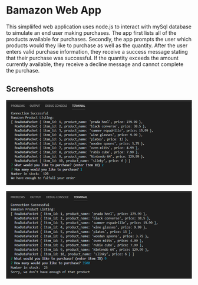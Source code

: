 # Bamazon Web App
This simpliifed web application uses node.js to interact with mySql database to simulate an end user making purchases. The app first lists all 
of the products available for purchases. 
Secondly, the app prompts the user which products would they like to purchase as well as the quantity. After the user enters valid 
purchase information, they receive a success message stating that their purchase was successful.  If the quantity exceeds the amount
currently available, they receive a decline message and cannot complete the purchase.

## Screenshots
![success](images/success.PNG)

![NotEnough](images/notenough.PNG)
